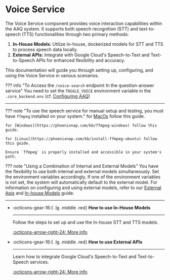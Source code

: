 # Voice Service

The Voice Service component provides voice interaction capabilities within the AAQ system. It supports both speech recognition (STT) and text-to-speech (TTS) functionalities through two primary methods:

1. **In-House Models:** Utilize in-house, dockerized models for STT and TTS to process speech data locally.
2. **External APIs:** Integrate with Google Cloud's Speech-to-Text and Text-to-Speech APIs for enhanced flexibility and accuracy.

This documentation will guide you through setting up, configuring, and using the Voice Service in various scenarios.

??? info "To Access the `/voice-search` endpoint In the question-answer service"
    You need to set the `TOGGLE_VOICE` environment variable in the `.core_backend.env` (cf. [Configuring AAQ](../../deployment/config-options.md#configuring-the-backend-core_backend))

---

??? note "To use the speech service for manual setup and testing, you must have `ffmpeg` installed on your system."
    for [MacOs](https://phoenixnap.com/kb/ffmpeg-mac) follow this guide.

    for [Windows](https://phoenixnap.com/kb/ffmpeg-windows) follow this guide.

    for [Linux](https://phoenixnap.com/kb/install-ffmpeg-ubuntu) follow this guide.

    Ensure `ffmpeg` is properly installed and accessible in your system's path.

??? note "Using a Combination of Internal and External Models"
    You have the flexibility to use both internal and external models simultaneously. Set the environment variables accordingly. If one of the environment variables is not set, the system will automatically default to the external model. For information on configuring and using external models, refer to our [External Apis](./external-apis.md) and [In-house Models](./in-house-models.md) guide.

---

<div class="grid cards" markdown>

- :octicons-gear-16:{ .lg .middle .red} __How to use In-House Models__

    ---

    Follow the steps to set up and use the In-house STT and TTS models.

    [:octicons-arrow-right-24: More info](./in-house-models.md)

- :octicons-gear-16:{ .lg .middle .red} __How to use External APIs__

    ---

    Learn how to integrate Google Cloud's Speech-to-Text and Text-to-Speech services.

    [:octicons-arrow-right-24: More info](./external-apis.md)

</div>
